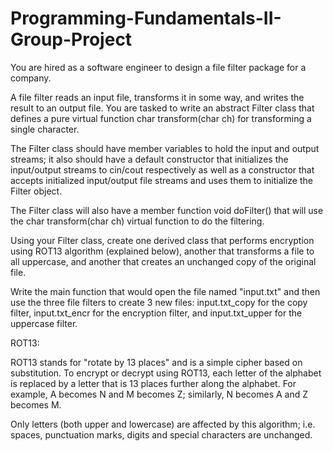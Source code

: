 # Programming-Fundamentals-II-Group-Project

You are hired as a software engineer to design a file filter package for a company.

A file filter reads an input file, transforms it in some way, and writes the result to an output file. You are tasked to write an abstract Filter class that defines a pure virtual function char transform(char ch) for transforming a single character.

The Filter class should have member variables to hold the input and output streams; it also should have a default constructor that initializes the input/output streams to cin/cout respectively as well as a constructor that accepts initialized input/output file streams and uses them to initialize the Filter object.

The Filter class will also have a member function void doFilter() that will use the char transform(char ch) virtual function to do the filtering.

Using your Filter class, create one derived class that performs encryption using ROT13 algorithm (explained below), another that transforms a file to all uppercase, and another that creates an unchanged copy of the original file.

Write the main function that would open the file named "input.txt" and then use the three file filters to create 3 new files: input.txt_copy for the copy filter, input.txt_encr for the encryption filter, and input.txt_upper for the uppercase filter.

ROT13:

ROT13 stands for "rotate by 13 places" and is a simple cipher based on substitution. To encrypt or decrypt using ROT13, each letter of the alphabet is replaced by a letter that is 13 places further along the alphabet. For example, A becomes N and M becomes Z; similarly, N becomes A and Z becomes M.

Only letters (both upper and lowercase) are affected by this algorithm; i.e. spaces, punctuation marks, digits and special characters are unchanged.
